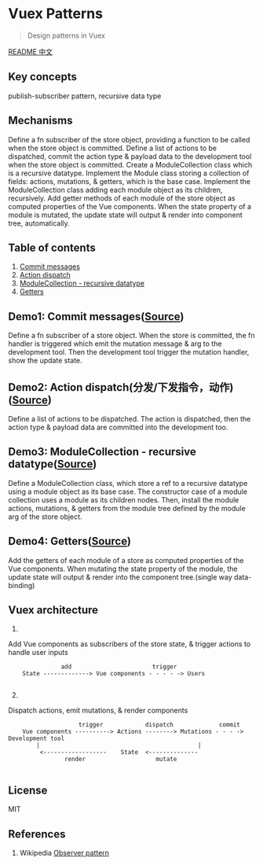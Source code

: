# Vuex Patterns
> Design patterns in Vuex

[README 中文](https://github.com/21hook/vuex-mechanism/blob/master/README-zh_cn.md)

## Key concepts
publish-subscriber pattern, recursive data type  

## Mechanisms
Define a fn subscriber of the store object, providing a function to be called when the store object is committed.
Define a list of actions to be dispatched, commit the action type & payload data to the development tool when 
the store object is committed.
Create a ModuleCollection class which is a recursive datatype. Implement the Module class storing a collection of 
fields: actions, mutations, & getters, which is the base case. Implement the ModuleCollection class adding each module 
object as its children, recursively.
Add getter methods of each module of the store object as computed properties of the Vue components. When the state 
property of a module is mutated, the update state will output & render into component tree, automatically.

## Table of contents
1. [Commit messages](#demo1-commit-messagessource)
2. [Action dispatch](#demo2-action-dispatchsource)
3. [ModuleCollection - recursive datatype](#demo3-modulecollection---recursive-datatypesource)
4. [Getters](#demo4-getterssource)


## Demo1: Commit messages([Source](https://github.com/21hook/vuex-mechanism/tree/master/demo1))
Define a fn subscriber of a store object. When the store is committed, the fn handler is triggered which 
emit the mutation message & arg to the development tool. Then the development tool
trigger the mutation handler, show the update state.

## Demo2: Action dispatch(分发/下发指令，动作)([Source](https://github.com/21hook/vuex-mechanism/tree/master/demo2))
Define a list of actions to be dispatched. The action is dispatched, then the action type &
payload data are committed into the development too.

## Demo3: ModuleCollection - recursive datatype([Source](https://github.com/21hook/vuex-mechanism/tree/master/demo3))
Define a ModuleCollection class, which store a ref to a recursive datatype using a module object
as its base case. The constructor case of a module collection uses a module as its children nodes.
Then, install the module actions, mutations, & getters from the module tree defined by the module arg of 
the store object.

## Demo4: Getters([Source](https://github.com/21hook/vuex-mechanism/tree/master/demo4))
Add the getters of each module of a store as computed properties of the Vue components.
When mutating the state property of the module, the update state will output & render
into the component tree.(single way data-binding)

## Vuex architecture
1. 
Add Vue components as subscribers of the store state, 
& trigger actions to handle user inputs
```             
               add                       trigger  
    State -------------> Vue components - - - - -> Users
                           
```

2. 
Dispatch actions, emit mutations, & render components
```         
                    trigger            dispatch             commit  
    Vue components ----------> Actions --------> Mutations - - - -> Development tool
        |                                             |
         <------------------    State  <--------------
                render                    mutate              
    
```

## License
MIT

## References
1. Wikipedia [Observer pattern](https://en.wikipedia.org/wiki/Observer_pattern)
